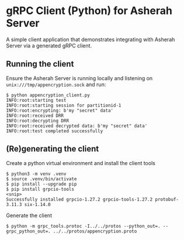 # gRPC Client (Python) for Asherah Server
A simple client application that demonstrates integrating with Asherah Server via a generated gRPC client.

## Running the client
Ensure the Asherah Server is running locally and listening on `unix:///tmp/appencryption.sock` and run:

```console
$ python appencryption_client.py
INFO:root:starting test
INFO:root:starting session for partitionid-1
INFO:root:encrypting: b'my "secret" data'
INFO:root:received DRR
INFO:root:decrypting DRR
INFO:root:received decrypted data: b'my "secret" data'
INFO:root:test completed successfully
```

## (Re)generating the client
Create a python virtual environment and install the client tools

```console
$ python3 -m venv .venv
$ source .venv/bin/activate
$ pip install --upgrade pip
$ pip install grpcio-tools
<snip>
Successfully installed grpcio-1.27.2 grpcio-tools-1.27.2 protobuf-3.11.3 six-1.14.0
```

Generate the client
```console
$ python -m grpc_tools.protoc -I../../protos --python_out=. --grpc_python_out=. ../../protos/appencryption.proto
```
